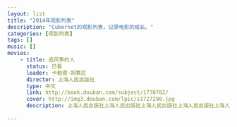 ```yaml
---
layout: list
title: "2014年观影列表"
description: "Cubernet的观影列表，记录电影的成长。"
categories: [观影列表]
tags: []
music: []
movies:
    - title: 追风筝的人
      status: 已看
      leader: 卡勒德·胡赛尼
      director: 上海人民出版社
      type: 中文
      link: http://book.douban.com/subject/1770782/
      cover: http://img3.douban.com/lpic/s1727290.jpg
      description: 上海人民出版社上海人民出版社上海人民出版社上海人民出版社上海人民出版社上海人民出版社上海人民出版社
   
---
```


